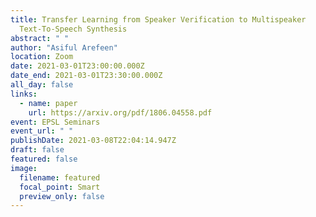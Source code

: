 ```yaml
---
title: Transfer Learning from Speaker Verification to Multispeaker
  Text-To-Speech Synthesis
abstract: " "
author: "Asiful Arefeen"
location: Zoom
date: 2021-03-01T23:00:00.000Z
date_end: 2021-03-01T23:30:00.000Z
all_day: false
links:
  - name: paper
    url: https://arxiv.org/pdf/1806.04558.pdf
event: EPSL Seminars
event_url: " "
publishDate: 2021-03-08T22:04:14.947Z
draft: false
featured: false
image:
  filename: featured
  focal_point: Smart
  preview_only: false
---
```

